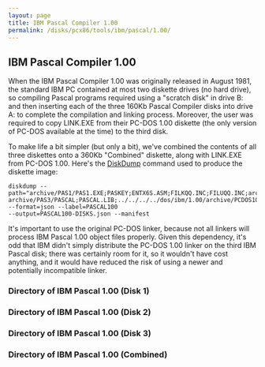 ```yaml
---
layout: page
title: IBM Pascal Compiler 1.00
permalink: /disks/pcx86/tools/ibm/pascal/1.00/
---
```


IBM Pascal Compiler 1.00
------------------------

When the IBM Pascal Compiler 1.00 was originally released in August 1981, the standard IBM PC contained at most
two diskette drives (no hard drive), so compiling Pascal programs required using a "scratch disk" in drive B:
and then inserting each of the three 160Kb Pascal Compiler disks into drive A: to complete the compilation and
linking process.  Moreover, the user was required to copy LINK.EXE from their PC-DOS 1.00 diskette (the only version
of PC-DOS available at the time) to the third disk.

To make life a bit simpler (but only a bit), we've combined the contents of all three diskettes onto a 360Kb "Combined"
diskette, along with LINK.EXE from PC-DOS 1.00.  Here's the [DiskDump](/modules/diskdump/) command used to produce the
diskette image:

	diskdump --path="archive/PAS1/PAS1.EXE;PASKEY;ENTX6S.ASM;FILKQQ.INC;FILUQQ.INC;archive/PAS2/PAS2.EXE;
	archive/PAS3/PASCAL;PASCAL.LIB;../../../../dos/ibm/1.00/archive/PCDOS100/LINK.EXE" --format=json --label=PASCAL100
	--output=PASCAL100-DISKS.json --manifest 

It's important to use the original PC-DOS linker, because not all linkers will process IBM Pascal 1.00 object files
properly.  Given this dependency, it's odd that IBM didn't simply distribute the PC-DOS 1.00 linker on the third IBM
Pascal disk; there was certainly room for it, so it wouldn't have cost anything, and it would have reduced the risk
of using a newer and potentially incompatible linker.

### Directory of IBM Pascal 1.00 (Disk 1)

### Directory of IBM Pascal 1.00 (Disk 2)

### Directory of IBM Pascal 1.00 (Disk 3)

### Directory of IBM Pascal 1.00 (Combined)
